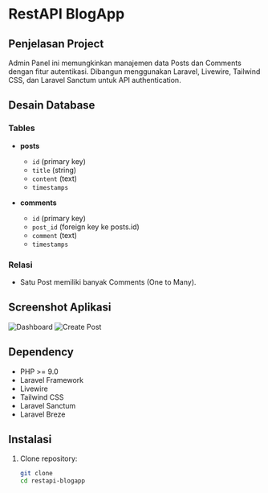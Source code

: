 # RestAPI BlogApp

## Penjelasan Project

Admin Panel ini memungkinkan manajemen data Posts dan Comments dengan fitur autentikasi. Dibangun menggunakan Laravel, Livewire, Tailwind CSS, dan Laravel Sanctum untuk API authentication.

## Desain Database

### Tables

- **posts**
  - `id` (primary key)
  - `title` (string)
  - `content` (text)
  - `timestamps`

- **comments**
  - `id` (primary key)
  - `post_id` (foreign key ke posts.id)
  - `comment` (text)
  - `timestamps`

### Relasi

- Satu Post memiliki banyak Comments (One to Many).

## Screenshot Aplikasi

![Dashboard](![image](https://github.com/user-attachments/assets/6ec49a04-fde7-4a32-81e6-e6f905641c76)
)
![Create Post](![image](https://github.com/user-attachments/assets/ed43c991-a340-4714-b1b0-ac31613d3f54)
)

## Dependency

- PHP >= 9.0
- Laravel Framework
- Livewire
- Tailwind CSS
- Laravel Sanctum
- Laravel Breze

## Instalasi

1. Clone repository:

   ```bash
   git clone 
   cd restapi-blogapp
